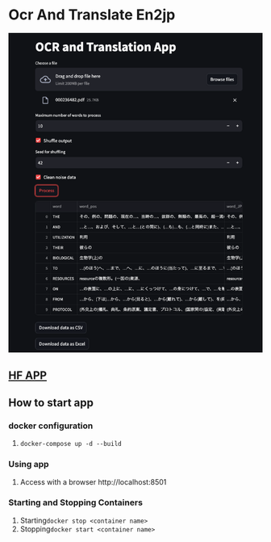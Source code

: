 # Ocr And Translate En2jp
![app_sample](https://github.com/iamtatsuki05/ocr_and_translate_en2jp/blob/main/images/app_sample.png)

## [HF APP](https://huggingface.co/spaces/iamtatsuki05/ocr_and_translate_en2jp)

## How to start app
### docker configuration
1. `docker-compose up -d --build`
### Using app
1. Access with a browser http://localhost:8501
### Starting and Stopping Containers
1. Starting`docker stop <container name>`
2. Stopping`docker start <container name>`
